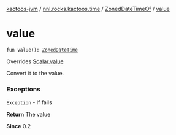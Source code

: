[kactoos-jvm](../../index.md) / [nnl.rocks.kactoos.time](../index.md) / [ZonedDateTimeOf](index.md) / [value](./value.md)

# value

`fun value(): `[`ZonedDateTime`](http://docs.oracle.com/javase/8/docs/api/java/time/ZonedDateTime.html)

Overrides [Scalar.value](../../nnl.rocks.kactoos/-scalar/value.md)

Convert it to the value.

### Exceptions

`Exception` - If fails

**Return**
The value

**Since**
0.2

